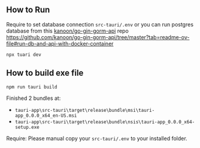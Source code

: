 ## How to Run

Require to set database connection `src-tauri/.env` or you can run postgres database from this [kanoon/go-gin-gorm-api](ttps://github.com/kanoon/go-gin-gorm-api) repo <br />
https://github.com/kanoon/go-gin-gorm-api/tree/master?tab=readme-ov-file#run-db-and-api-with-docker-container

```
npx tuari dev
```

## How to build exe file

```
npm run tauri build
```

Finished 2 bundles at:<br />

- `tauri-app\src-tauri\target\release\bundle\msi\tauri-app_0.0.0_x64_en-US.msi`
- `tauri-app\src-tauri\target\release\bundle\nsis\tauri-app_0.0.0_x64-setup.exe`

Require: Please manual copy your `src-tauri/.env` to your installed folder.
